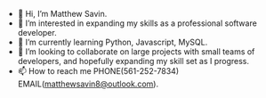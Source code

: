 - 👋 Hi, I’m Matthew Savin.
- 👀 I’m interested in expanding my skills as a professional software developer.
- 🌱 I’m currently learning Python, Javascript, MySQL.
- 💞️ I’m looking to collaborate on large projects with small teams of developers, and hopefully expanding my skill set as I progress.
- 📫 How to reach me PHONE(561-252-7834) EMAIL(matthewsavin8@outlook.com).

<!---
bmj1630/bmj1630 is a ✨ special ✨ repository because its `README.md` (this file) appears on your GitHub profile.
You can click the Preview link to take a look at your changes.
--->
